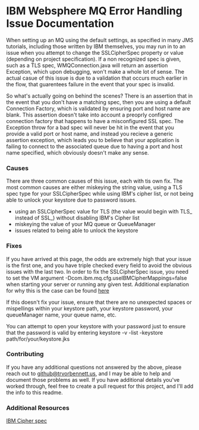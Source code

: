 # IBM Websphere MQ Error Handling Issue Documentation

When setting up an MQ using the default settings, as specified in many JMS tutorials, including those written by IBM themselves, you may run in to an issue when you attempt to change the SSLCipherSpec property or value (depending on project specification). If a non recognized spec is given, such as a TLS spec, WMQConnection.java will return an assertion Exception, which upon debugging, won't make a whole lot of sense. The actual casue of this issue is due to a validation that occurs much earlier in the flow, that guarentees failure in the event that your spec is invalid.

So what's actually going on behind the scenes? There is an assertion that in the event that you don't have a matching spec, then you are using a default Connection Factory, which is validated by ensuring port and host name are blank. This assertion doesn't take into account a preoprly configred connection factory that happens to have a misconfigured SSL spec. The Exception throw for a bad spec will never be hit in the event that you provide a valid port or host name, and instead you recieve a generic assertion exception, which leads you to believe that your application is failing to connect to the associated queue due to having a port and host name specified, which obviously doesn't make any sense.

### Causes

There are three common causes of this issue, each with tis own fix.
The most common causes are either miskeying the string value, using a TLS spec type for your SSLCipherSpec while using IBM's cipher list, or not being able to unlock your keystore due to password issues.

* using an SSLCipherSpec value for TLS (the value would begin with TLS_ instead of SSL_) without disabling IBM's Cipher list
* miskeying the value of your MQ queue or QueueManager
* issues related to being able to unlock the keystore

### Fixes

If you have arrived at this page, the odds are extremely high that your issue is the first one, and you have triple checked every field to avoid the obvious issues with the last two. In order to fix the SSLCipherSpec issue, you need to set the VM argument  -Dcom.ibm.mq.cfg.useIBMCipherMappings=false when starting your server or running any given test. Additional explanation for why this is the case can be found [here](https://developer.ibm.com/answers/questions/178651/what-tls-ciphersuites-are-supported-when-connectin.html)

If this doesn't fix your issue, ensure that there are no unexpected spaces or mispellings within your keystore path, your keystore password, your queueManager name, your queue name, etc.

You can attempt to open your keystore with your password just to ensure that the password is valid by entering
    keystore -v -list -keystore path/for/your/keystore.jks

### Contributing

If you have any additional questions not answered by the above, please reach out to github@trvorbennett.us, and I may be able to help and document those problems as well. If you have additional details you've worked through, feel free to create a pull request for this project, and I'll add the info to this readme.

### Additional Resources

[IBM Cipher spec](https://www.ibm.com/support/knowledgecenter/en/SSEQTJ_8.5.5/com.ibm.websphere.ihs.doc/ihs/rihs_ciphspec.html)
